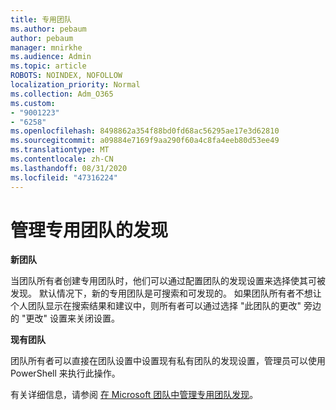 ```yaml
---
title: 专用团队
ms.author: pebaum
author: pebaum
manager: mnirkhe
ms.audience: Admin
ms.topic: article
ROBOTS: NOINDEX, NOFOLLOW
localization_priority: Normal
ms.collection: Adm_O365
ms.custom:
- "9001223"
- "6258"
ms.openlocfilehash: 8498862a354f88bd0fd68ac56295ae17e3d62810
ms.sourcegitcommit: a09884e7169f9aa290f60a4c8fa4eeb80d53ee49
ms.translationtype: MT
ms.contentlocale: zh-CN
ms.lasthandoff: 08/31/2020
ms.locfileid: "47316224"
---
```

# <a name="managing-discovery-of-private-teams"></a>管理专用团队的发现

**新团队**

当团队所有者创建专用团队时，他们可以通过配置团队的发现设置来选择使其可被发现。 默认情况下，新的专用团队是可搜索和可发现的。 如果团队所有者不想让个人团队显示在搜索结果和建议中，则所有者可以通过选择 "此团队的更改" 旁边的 "更改" 设置来关闭设置。  

**现有团队**

团队所有者可以直接在团队设置中设置现有私有团队的发现设置，管理员可以使用 PowerShell 来执行此操作。  

有关详细信息，请参阅  [在 Microsoft 团队中管理专用团队发现](https://docs.microsoft.com/microsoftteams/manage-discovery-of-private-teams)。
